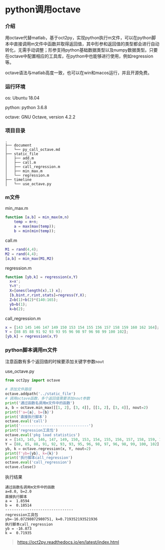 # python调用octave
### 介绍
用octave代替matlab，基于oct2py，实现python执行m文件，可以在python脚本中直接调用m文件中函数并取得返回值，其中形参和返回值的类型都会进行自动转化，无需手动调整；形参支持python基础数据类型以及numpy数据类型。只要在octave中配置相应的工具库，在python中也能够进行使用，例如regression等。

octave语法与matlab高度一致，也可以在win和macos运行，并且开源免费。
### 运行环境
os: Ubuntu 18.04

python: python 3.6.8

octave: GNU Octave, version 4.2.2
### 项目目录
```
.
├── document
│   └── py_call_octave.md
├── static_file
│   ├── add.m
│   ├── call.m
│   ├── call_regression.m
│   ├── min_max.m
│   └── regression.m
├── timeline
│   └── use_octave.py
```
### m文件
min_max.m
```matlab
function [a,b] = min_max(m,n)
    temp = m+n;
    a = max(max(temp));
    b = min(min(temp));
```
call.m
```matlab
M1 = rand(4,4);
M2 = rand(4,4);
[a,b] = min_max(M1,M2)
```
regression.m
```matlab
function [yb,k] = regression(x,Y)
  x=x';
  Y=Y';
  X=[ones(length(x),1) x];
  [b,bint,r,rint,stats]=regress(Y,X);
  Z=b(1)+b(2)*(140:165);
  yb=b(1);
  k=b(2);
```
call_regression.m
```matlab
x = [143 145 146 147 149 150 153 154 155 156 157 158 159 160 162 164];
Y = [88 85 88 91 92 93 93 95 96 98 97 96 98 99 100 102];
[yb,k] = regression(x,Y)
```

### python脚本调用m文件
注意函数有多个返回值的时候要添加关键字参数```nout```

use_octave.py
```python
from oct2py import octave

# 添加文件路径
octave.addpath('../static_file')
# 调用octave函数，多个返回值需要添加nout参数
print('通过函数名调用m文件中的函数')
a, b = octave.min_max([[1, 2], [3, 4]], [[1, 2], [3, 4]], nout=2)
print(f'a={a}, b={b}')
print('直接执行脚本')
octave.eval('call')
print('-------------------------------')
print('regression工具包')
octave.eval('pkg load statistics')
x = [143, 145, 146, 147, 149, 150, 153, 154, 155, 156, 157, 158, 159, 160, 162, 164]
Y = [88, 85, 88, 91, 92, 93, 93, 95, 96, 98, 97, 96, 98, 99, 100, 102]
yb, k = octave.regression(x, Y, nout=2)
print(f'yb={yb}, k={k}')
print('执行脚本call_regression')
octave.eval('call_regression')
octave.close()
```
执行结果
```
通过函数名调用m文件中的函数
a=8.0, b=2.0
直接执行脚本
a =  1.8594
b =  0.18514
-------------------------------
regression工具包
yb=-16.07298072980751, k=0.719352193521936
执行脚本call_regression
yb = -16.073
k =  0.71935
```

>https://oct2py.readthedocs.io/en/latest/index.html